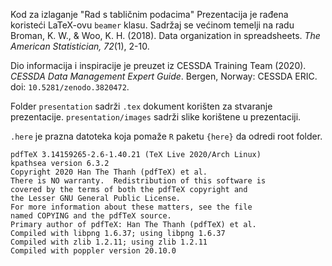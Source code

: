 Kod za izlaganje "Rad s tabličnim podacima"
Prezentacija je rađena koristeći LaTeX-ovu `beamer` klasu. Sadržaj se većinom
temelji na radu Broman, K. W., & Woo, K. H. (2018). Data organization in
spreadsheets. *The American Statistician, 72*(1), 2-10.

Dio informacija i inspiracije je preuzet iz CESSDA Training Team (2020).
*CESSDA Data Management Expert Guide*. Bergen, Norway: CESSDA ERIC. doi:
`10.5281/zenodo.3820472`.

Folder `presentation` sadrži `.tex` dokument korišten za stvaranje
prezentacije. `presentation/images` sadrži slike korištene u prezentaciji.

`.here` je prazna datoteka koja pomaže `R` paketu `{here}` da odredi root folder.

```
pdfTeX 3.14159265-2.6-1.40.21 (TeX Live 2020/Arch Linux)
kpathsea version 6.3.2
Copyright 2020 Han The Thanh (pdfTeX) et al.
There is NO warranty.  Redistribution of this software is
covered by the terms of both the pdfTeX copyright and
the Lesser GNU General Public License.
For more information about these matters, see the file
named COPYING and the pdfTeX source.
Primary author of pdfTeX: Han The Thanh (pdfTeX) et al.
Compiled with libpng 1.6.37; using libpng 1.6.37
Compiled with zlib 1.2.11; using zlib 1.2.11
Compiled with poppler version 20.10.0
```
